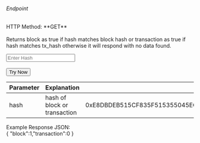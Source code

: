 <h6>Endpoint</h6>

<p id="endpoint"></p>
HTTP Method: **GET**
<br/>
<br/>
Returns block as true if hash matches block hash or transaction as true if hash matches tx_hash 
otherwise it will respond with no data found.


<input class="md-input" placeholder="Enter Hash" id="hash"></input><br/><br/>
<button class="md-button" onclick="tryNow()">Try Now</button>
<script>
   document.getElementById("endpoint").innerHTML =`http://3.38.34.30:3836/search/hash/${document.getElementById("hash").value || "0x26866BB263593D024A92103646C48CF35A2B1BFCC49B087915B85DB14A432B373569D56F576242354328A31BF0102A0A78CB806CF6E25D88D7981367833631B7"}`
    function tryNow(){
        document.getElementById("showResult").innerHTML =""
        document.getElementById("endpoint").innerHTML =""
        fetch(`http://3.38.34.30:3836/search/hash/${document.getElementById("hash").value || "0x26866BB263593D024A92103646C48CF35A2B1BFCC49B087915B85DB14A432B373569D56F576242354328A31BF0102A0A78CB806CF6E25D88D7981367833631B7"}`).then((res) => {
            res.json().then((res) => {
                document.getElementById("showResult").innerHTML = JSON.stringify(res)
                document.getElementById("endpoint").innerHTML =`http://3.38.34.30:3836/search/hash/${document.getElementById("hash").value || "0x26866BB263593D024A92103646C48CF35A2B1BFCC49B087915B85DB14A432B373569D56F576242354328A31BF0102A0A78CB806CF6E25D88D7981367833631B7"}`
                })
        }).catch((err) => {
            console.log(err)
        })
    }
</script>
<p id="showResult"></p>

| Parameter | Explanation  | Example                              |
| --------- | ------------ | ------------------------------------ |
| hash   | hash of block or transaction | 0xE8DBDEB515CF835F515355045EC1AF6CB141F9690FB85B01294FE1985E84A37BD78F0100AF5E1847A881D04DA033E1A84C903F81BD05E52CADC534518F4011FF|

Example Response JSON:<br/>
{
    "block":1,"transaction":0
}